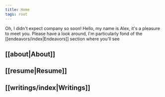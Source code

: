 ```yaml
---
title: Home
tags: root
---
```

Oh, I didn't expect company so soon! Hello, my name is Alex, it's a pleasure to meet you. Please have a look around, I'm particularly fond of the [[endeavors/index|Endeavors]] section where you'll see 

## [[about|About]]
## [[resume|Resume]]
## [[writings/index|Writings]]
